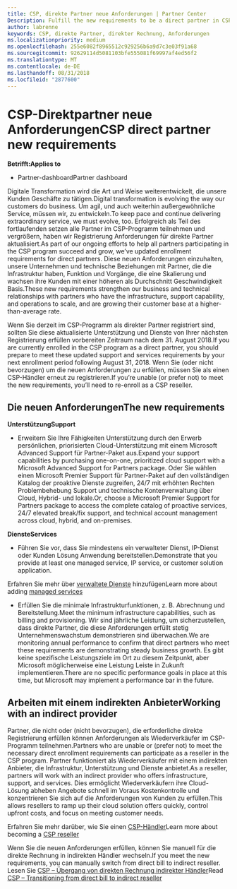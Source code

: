 ```yaml
---
title: CSP, direkte Partner neue Anforderungen | Partner Center
Description: Fulfill the new requirements to be a direct partner in CSP
author: labrenne
keywords: CSP, direkte Partner, direkter Rechnung, Anforderungen
ms.localizationpriority: medium
ms.openlocfilehash: 255e6082f8965512c929256b6a9d7c3e03f91a68
ms.sourcegitcommit: 92629114d5081103bfe555081f69997af4ed56f2
ms.translationtype: MT
ms.contentlocale: de-DE
ms.lasthandoff: 08/31/2018
ms.locfileid: "2877600"
---
```

# <a name="csp-direct-partner-new-requirements"></a><span data-ttu-id="9ff12-103">CSP-Direktpartner neue Anforderungen</span><span class="sxs-lookup"><span data-stu-id="9ff12-103">CSP direct partner new requirements</span></span>

**<span data-ttu-id="9ff12-104">Betrifft:</span><span class="sxs-lookup"><span data-stu-id="9ff12-104">Applies to</span></span>**

- <span data-ttu-id="9ff12-105">Partner-dashboard</span><span class="sxs-lookup"><span data-stu-id="9ff12-105">Partner dashboard</span></span>

<span data-ttu-id="9ff12-106">Digitale Transformation wird die Art und Weise weiterentwickelt, die unsere Kunden Geschäfte zu tätigen.</span><span class="sxs-lookup"><span data-stu-id="9ff12-106">Digital transformation is evolving the way our customers do business.</span></span> <span data-ttu-id="9ff12-107">Um agil, und auch weiterhin außergewöhnliche Service, müssen wir, zu entwickeln.</span><span class="sxs-lookup"><span data-stu-id="9ff12-107">To keep pace and continue delivering extraordinary service, we must evolve, too.</span></span> <span data-ttu-id="9ff12-108">Erfolgreich als Teil des fortlaufenden setzen alle Partner im CSP-Programm teilnehmen und vergrößern, haben wir Registrierung Anforderungen für direkte Partner aktualisiert.</span><span class="sxs-lookup"><span data-stu-id="9ff12-108">As part of our ongoing efforts to help all partners participating in the CSP program succeed and grow, we’ve updated enrollment requirements for direct partners.</span></span> <span data-ttu-id="9ff12-109">Diese neuen Anforderungen einzuhalten, unsere Unternehmen und technische Beziehungen mit Partner, die die Infrastruktur haben, Funktion und Vorgänge, die eine Skalierung und wachsen ihre Kunden mit einer höheren als Durchschnitt Geschwindigkeit Basis.</span><span class="sxs-lookup"><span data-stu-id="9ff12-109">These new requirements strengthen our business and technical relationships with partners who have the infrastructure, support capability, and operations to scale, and are growing their customer base at a higher-than-average rate.</span></span>

<span data-ttu-id="9ff12-110">Wenn Sie derzeit im CSP-Programm als direkter Partner registriert sind, sollten Sie diese aktualisierte Unterstützung und Dienste von Ihrer nächsten Registrierung erfüllen vorbereiten Zeitraum nach dem 31. August 2018.</span><span class="sxs-lookup"><span data-stu-id="9ff12-110">If you are currently enrolled in the CSP program as a direct partner, you should prepare to meet these updated support and services requirements by your next enrollment period following August 31, 2018.</span></span> <span data-ttu-id="9ff12-111">Wenn Sie (oder nicht bevorzugen) um die neuen Anforderungen zu erfüllen, müssen Sie als einen CSP-Händler erneut zu registrieren.</span><span class="sxs-lookup"><span data-stu-id="9ff12-111">If you’re unable (or prefer not) to meet the new requirements, you’ll need to re-enroll as a CSP reseller.</span></span>

## <a name="the-new-requirements"></a><span data-ttu-id="9ff12-112">Die neuen Anforderungen</span><span class="sxs-lookup"><span data-stu-id="9ff12-112">The new requirements</span></span>

**<span data-ttu-id="9ff12-113">Unterstützung</span><span class="sxs-lookup"><span data-stu-id="9ff12-113">Support</span></span>**

- <span data-ttu-id="9ff12-114">Erweitern Sie Ihre Fähigkeiten Unterstützung durch den Erwerb persönlichen, priorisierten Cloud-Unterstützung mit einem Microsoft Advanced Support für Partner-Paket aus.</span><span class="sxs-lookup"><span data-stu-id="9ff12-114">Expand your support capabilities by purchasing one-on-one, prioritized cloud support with a Microsoft Advanced Support for Partners package.</span></span> <span data-ttu-id="9ff12-115">Oder Sie wählen einen Microsoft Premier Support für Partner-Paket auf den vollständigen Katalog der proaktive Dienste zugreifen, 24/7 mit erhöhten Rechten Problembehebung Support und technische Kontenverwaltung über Cloud, Hybrid- und lokale.</span><span class="sxs-lookup"><span data-stu-id="9ff12-115">Or, choose a Microsoft Premier Support for Partners package to access the complete catalog of proactive services, 24/7 elevated break/fix support, and technical account management across cloud, hybrid, and on-premises.</span></span> 

**<span data-ttu-id="9ff12-116">Dienste</span><span class="sxs-lookup"><span data-stu-id="9ff12-116">Services</span></span>**

- <span data-ttu-id="9ff12-117">Führen Sie vor, dass Sie mindestens ein verwalteter Dienst, IP-Dienst oder Kunden Lösung Anwendung bereitstellen.</span><span class="sxs-lookup"><span data-stu-id="9ff12-117">Demonstrate that you provide at least one managed service, IP service, or customer solution application.</span></span> 

<span data-ttu-id="9ff12-118">Erfahren Sie mehr über [verwaltete Dienste](https://partner.microsoft.com/business-opportunities/managed-services-provider) hinzufügen</span><span class="sxs-lookup"><span data-stu-id="9ff12-118">Learn more about adding [managed services](https://partner.microsoft.com/business-opportunities/managed-services-provider)</span></span> 

- <span data-ttu-id="9ff12-119">Erfüllen Sie die minimale Infrastrukturfunktionen, z. B. Abrechnung und Bereitstellung.</span><span class="sxs-lookup"><span data-stu-id="9ff12-119">Meet the minimum infrastructure capabilities, such as billing and provisioning.</span></span>
<span data-ttu-id="9ff12-120">Wir sind jährliche Leistung, um sicherzustellen, dass direkte Partner, die diese Anforderungen erfüllt stetig Unternehmenswachstum demonstrieren sind überwachen.</span><span class="sxs-lookup"><span data-stu-id="9ff12-120">We are monitoring annual performance to confirm that direct partners who meet these requirements are demonstrating steady business growth.</span></span> <span data-ttu-id="9ff12-121">Es gibt keine spezifische Leistungsziele im Ort zu diesem Zeitpunkt, aber Microsoft möglicherweise eine Leistung Leiste in Zukunft implementieren.</span><span class="sxs-lookup"><span data-stu-id="9ff12-121">There are no specific performance goals in place at this time, but Microsoft may implement a performance bar in the future.</span></span> 

## <a name="working-with-an-indirect-provider"></a><span data-ttu-id="9ff12-122">Arbeiten mit einem indirekten Anbieter</span><span class="sxs-lookup"><span data-stu-id="9ff12-122">Working with an indirect provider</span></span>

<span data-ttu-id="9ff12-123">Partner, die nicht oder (nicht bevorzugen), die erforderliche direkte Registrierung erfüllen können Anforderungen als Wiederverkäufer im CSP-Programm teilnehmen.</span><span class="sxs-lookup"><span data-stu-id="9ff12-123">Partners who are unable or (prefer not) to meet the necessary direct enrollment requirements can participate as a reseller in the CSP program.</span></span> <span data-ttu-id="9ff12-124">Partner funktioniert als Wiederverkäufer mit einem indirekten Anbieter, die Infrastruktur, Unterstützung und Dienste anbietet.</span><span class="sxs-lookup"><span data-stu-id="9ff12-124">As a reseller, partners will work with an indirect provider who offers infrastructure, support, and services.</span></span> <span data-ttu-id="9ff12-125">Dies ermöglicht Wiederverkäufern ihre Cloud-Lösung abheben Angebote schnell im Voraus Kostenkontrolle und konzentrieren Sie sich auf die Anforderungen von Kunden zu erfüllen.</span><span class="sxs-lookup"><span data-stu-id="9ff12-125">This allows resellers to ramp up their cloud solution offers quickly, control upfront costs, and focus on meeting customer needs.</span></span>  

<span data-ttu-id="9ff12-126">Erfahren Sie mehr darüber, wie Sie einen [CSP-Händler](https://partner.microsoft.com/cloud-solution-provider)</span><span class="sxs-lookup"><span data-stu-id="9ff12-126">Learn more about becoming a [CSP reseller](https://partner.microsoft.com/cloud-solution-provider)</span></span>

<span data-ttu-id="9ff12-127">Wenn Sie die neuen Anforderungen erfüllen, können Sie manuell für die direkte Rechnung in indirekten Händler wechseln.</span><span class="sxs-lookup"><span data-stu-id="9ff12-127">If you meet the new requirements, you can manually switch from direct bill to indirect reseller.</span></span> <span data-ttu-id="9ff12-128">Lesen Sie [CSP – Übergang von direkten Rechnung indirekter Händler](https://support.microsoft.com/help/4457311/csp-transition-direct-to-indirect-reseller )</span><span class="sxs-lookup"><span data-stu-id="9ff12-128">Read [CSP – Transitioning from direct bill to indirect reseller](https://support.microsoft.com/help/4457311/csp-transition-direct-to-indirect-reseller )</span></span>

